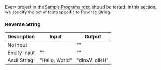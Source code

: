 Every project in the [Sample Programs repo](https://github.com/TheRenegadeCoder/sample-programs) should be tested.
In this section, we specify the set of tests specific to Reverse String.
### Reverse String

| Description | Input | Output |
| ----------- | ----- | ------ |
| No Input |  | "" |
| Empty Input | "" | "" |
| Ascii String | "Hello, World" | "dlroW ,olleH" |
